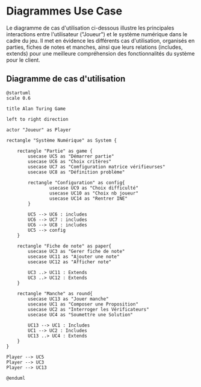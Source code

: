 # Diagrammes Use Case

<primary-label ref="diagram"/>

Le diagramme de cas d'utilisation ci-dessous illustre les principales interactions entre l'utilisateur ("Joueur") et le
système numérique dans le cadre du jeu. Il met en évidence les différents cas d'utilisation,
organisés en parties, fiches de notes et manches, ainsi que leurs relations (includes, extends) pour une meilleure
compréhension des fonctionnalités du système pour le client.

## Diagramme de cas d'utilisation

<secondary-label ref="structurel"/>

```PlantUML
@startuml
scale 0.6

title Alan Turing Game

left to right direction

actor "Joueur" as Player

rectangle "Système Numérique" as System {

    rectangle "Partie" as game {
        usecase UC5 as "Démarrer partie"
        usecase UC6 as "Choix critères"
        usecase UC7 as "Comfiguration matrice vérifieurses"
        usecase UC8 as "Définition problème"

        rectangle "Configuration" as config{
                usecase UC9 as "Choix difficulté"
                usecase UC10 as "Choix nb joueur"
                usecase UC14 as "Rentrer INE"
        }

        UC5 --> UC6 : includes
        UC6 --> UC7 : includes
        UC6 --> UC8 : includes
        UC5 --> config
    }

    rectangle "Fiche de note" as paper{
        usecase UC3 as "Gerer fiche de note"
        usecase UC11 as "Ajouter une note"
        usecase UC12 as "Afficher note"

        UC3 ..> UC11 : Extends
        UC3 ..> UC12 : Extends
    }

    rectangle "Manche" as round{
        usecase UC13 as "Jouer manche"
        usecase UC1 as "Composer une Proposition"
        usecase UC2 as "Interroger les Vérificateurs"
        usecase UC4 as "Soumettre une Solution"

        UC13 --> UC1 : Includes
        UC1 --> UC2 : Includes
        UC13 ..> UC4 : Extends
    }
}

Player --> UC5
Player --> UC3
Player --> UC13

@enduml
```
